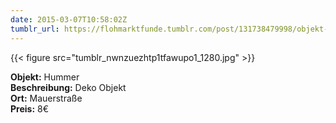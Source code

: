 ```yaml
---
date: 2015-03-07T10:58:02Z
tumblr_url: https://flohmarktfunde.tumblr.com/post/131738479998/objekt-hummer-beschreibung-deko-objekt-ort
---
```

 {{< figure src="tumblr_nwnzuezhtp1tfawupo1_1280.jpg" >}}  

**Objekt:** Hummer  
**Beschreibung:** Deko Objekt  
**Ort:** Mauerstraße  
**Preis:** 8€
